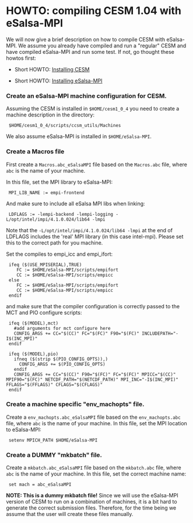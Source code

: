HOWTO: compiling CESM 1.04 with eSalsa-MPI
==========================================

We will now give a brief description on how to compile CESM with eSalsa-MPI. 
We assume you already have compiled and run a "regular" CESM and have compiled
eSalsa-MPI and run some test. If not, go thought these howtos first:

- Short HOWTO: [Installing CESM](https://github.com/jmaassen/EYRg-wiki/blob/master/howtos/CESM.md)

- Short HOWTO: [Installing eSalsa-MPI](https://github.com/jmaassen/EYRg-wiki/blob/master/howtos/eSalsaMPI.md)

### Create an eSalsa-MPI machine configuration for CESM.

Assuming the CESM is installed in `$HOME/cesm1_0_4` you need to create a machine
description in the directory:

     $HOME/cesm1_0_4/scripts/ccsm_utils/Machines

We also assume eSalsa-MPI is installed in `$HOME/eSalsa-MPI`.

### Create a Macros file

First create a `Macros.abc_eSalsaMPI` file based on the `Macros.abc` file, where `abc` is the 
name of your machine.

In this file, set the MPI library to eSalsa-MPI:

     MPI_LIB_NAME := empi-frontend

And make sure to include all eSalsa MPI libs when linking:

     LDFLAGS := -lempi-backend -lempi-logging -L/opt/intel/impi/4.1.0.024/lib64 -lmpi

Note that the `-L/opt/intel/impi/4.1.0.024/lib64 -lmpi` at the end of LDFLAGS includes the 'real' 
MPI library (in this case intel-mpi). Please set this to the correct path for you machine.

Set the compiles to empi_icc and empi_ifort:

     ifeq ($(USE_MPISERIAL),TRUE)
        FC := $HOME/eSalsa-MPI/scripts/empifort
        CC := $HOME/eSalsa-MPI/scripts/empicc
     else
        FC := $HOME/eSalsa-MPI/scripts/empifort
        CC := $HOME/eSalsa-MPI/scripts/empicc
     endif

and make sure that the compiler configuration is correctly passed to the MCT and PIO configure scripts:

     ifeq ($(MODEL),mct)
       #add arguments for mct configure here
       CONFIG_ARGS += CC="$(CC)" FC="$(FC)" F90="$(FC)" INCLUDEPATH="-I$(INC_MPI)"   
     endif

     ifeq ($(MODEL),pio)
       ifneq ($(strip $(PIO_CONFIG_OPTS)),)
         CONFIG_ARGS += $(PIO_CONFIG_OPTS)
       endif
       CONFIG_ARGS += CC="$(CC)" F90="$(FC)" FC="$(FC)" MPICC="$(CC)" MPIF90="$(FC)" NETCDF_PATH="$(NETCDF_PATH)" MPI_INC="-I$(INC_MPI)" FFLAGS="$(FFLAGS)" CFLAGS="$(CFLAGS)"
     endif


### Create a machine specific "env_machopts" file.

Create a `env_machopts.abc_eSalsaMPI` file based on the `env_machopts.abc` file, where `abc` is the name of 
your machine. In this file, set the MPI location to eSalsa-MPI:

     setenv MPICH_PATH $HOME/eSalsa-MPI
 
### Create a __DUMMY__ "mkbatch" file.

Create a `mkbatch.abc_eSalsaMPI` file based on the `mkbatch.abc` file, where `abc` is the name of 
your machine. In this file, set the correct machine name:

     set mach = abc_eSalsaMPI

__NOTE: This is a dummy mkbatch file!__ Since we will use the eSalsa-MPI version of CESM to run on a 
combination of machines, it is a bit hard to generate the correct submission files. Therefore, for the time 
being we assume that the user will create these files manually. 
	












